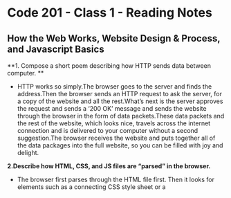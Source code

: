 # Code 201 - Class 1 - Reading Notes

## How the Web Works, Website Design & Process, and Javascript Basics

**1. Compose a short poem describing how HTTP sends data between computer. **

- HTTP works so simply.The browser goes to the server and finds the address.Then the browser sends an HTTP request to ask the server, for a copy of the website and all the rest.What’s next is the server approves the request and sends a ‘200 OK’ message and sends the website through the browser in the form of data packets.These data packets and the rest of the website, which looks nice, travels across the internet connection and is delivered to your computer without a second suggestion.The browser receives the website and puts together all of the data packages into the full website, so you can be filled with joy and delight.

**2.Describe how HTML, CSS, and JS files are “parsed” in the browser.**

- The browser first parses through the HTML file first. Then it looks for <link> elements such as a connecting CSS style sheet or a <script> element for Javascript. Next the browser sends a request for the <link> element back to the server to send the related CSS file associated with the HTML doc. Finally, the browser sends over any Javascript files that are found using the <script> element.

**3.How can you find images to add to a Website?**

- Simply go to ‘Google Images’, search for whatever image you are looking for, select a specific image, and click on it to enlarge the image. Then either ‘save as’ or copy the image’s web address. Make sure to double check for copyrighted images by using Google’s license filter.

**4.How do you create a String vs a Number in JavaScript?**

- String is created by enclosing the value in single quotation marks. String deals with Text. Numbers deal with numbers. Numbers also don’t need to have quotation marks around the number.

**5.What is a Variable and why are they important in JavaScript?**

- Variables are containers that are used to store values. They are important because they allow us to do interesting things like send a customize a greeting to the user or make things more interactive on a webpage.

## Introduction to HTML

**1.What is an HTML attribute?**

- An HTML attribute contains additional information about an element that will not appear in the content. It For instance a class attribute can be located inside a <p> to target this specific tag to style it a certain way.

**2.Describe the Anatomy of an HTML element.**

- HTML Element = opening tag, content, closing tag. Ex. <p> Hello Code 201 Students </>

**3.What is the Difference between <article> and <section> element tags?**

- <Article> - encloses a single block of content that makes sense by itself on a page. An example of this is a blog.

- <Section> is similar to Article but this is for grouping together related parts of content on a page into a single section. So essentially you will have many <section> elements on a single page.

**4.What Elements does a “typical” website include?**

- head, body, footer, main, nav, article, section, div, paragraph

**5.How does metadata influence Search Engine Optimization?**

- The ‘description’ listed in metadata is also used on the Search Engine Results page. When you search something like ‘Seattle Sounders’, the description listed in the metadata will show up as the description for the website.

**6.How is the <meta> HTML tag used when specifying metadata?**

- The <meta> tag is used describe the data included in the website. You can add <meta charset=“utf-8"> which specifies that the website will use utf-8 which is a universal character set that includes any character in the human language. The <meta> tag can also be used to describe the website, the author of the website and much more.

## How to Start to Design a Website

**1.What is the first step to designing a Website?**

- Determining what you want your website to do. Do you want to sell something or maybe provide information? What is your website about mainly is the first step.

2.What is the most important question to answer when designing a Website?

- What you want to accomplish with the website. What goals do you want to accomplish with your website. Everything else you do is dependent on answering that question.

## Semantics

**1.Why should you use an <h1> element over a <span> element to display a top level heading?**

-This is because the <h1> element has semantic meaning as a header and the <span> element doesn’t. The <h1> will by default will automatically be styled to be a larger font and make it look like a heading. With the <span> tag, you can essentially do the same thing but it takes more coding and has no semantic value as a header. So it is easier and more efficient to use the right semantic element.

**2.What are the benefits of using semantic tags in our HTML?**

- Search engines will consider the content as an important keyword which improves SEO.
- It helps with accessibility since screen readers will use it as a signpost when navigating the page to better serve the visually impaired.
- Looking for code is easier when using semantic tags as opposed to searching lots of <div> tags.
- This helps the developer with the type of data that will be used.  

## What is Javascript?

**1.Describe 2 things that require JavaScript in the Browser?**

- Interactive maps and animated 2D/3D graphics 

**2.How can you add JavaScript to an HTML document?**

- Javascript is added to HTML document by utilizing the <script> element. You can add the <script> tag in the HTML document like in the <head> element. Then you would add whatever Javascript inside the <script> element to make the page more interactive. You can add internal Javascript with the <script> tag or put it in an external Javascript file as well similar to CSS and the <style> tag.

## Things I Want to Know More About

1.Different ways to use Javascript to create more interactive websites
2.More in-depth information on Basics of Javascript and how to use in building simple websites
3.More info on Metadata